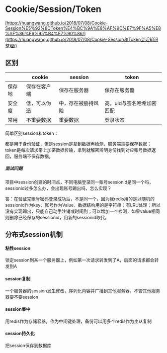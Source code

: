 # Cookie/Session/Token

  [https://huangwang.github.io/2018/07/08/Cookie-Session%E5%92%8CToken%E4%BC%9A%E8%AF%9D%E7%9F%A5%E8%AF%86%E6%95%B4%E7%90%86/](https://huangwang.github.io/2018/07/08/Cookie-Session和Token会话知识整理/) 

## 区别

|        | cookie       | session            | token                     |
| ------ | ------------ | ------------------ | ------------------------- |
| 保存地 | 保存在客户端 | 保存在服务器       | 保存在服务器              |
| 安全度 | 低，可以伪造 | 中，存在被胁持风险 | 高，uid与签名哈希加密匹配 |
| 常用   | 不重要数据   | 重要数据           | 登录状态                  |

简单区别session和token：

都是用于身份验证，但是session是拿到数据再检测，服务端需要保存数据；token是每次请求带上加密数据传输，拿到就解密辨明身份找到对应账号数据返回，服务端不保存数据。

##### 面试问题

项目中session创建的时间点，不同电脑登录同一账号sessionid是同一个吗，sessionid过多怎么办，会出现账号踢出吗，怎么实现？

答：在验证完账号密码登录成功后，不是同一个，因为我redis用的是以随机的sessionid作为key，账号作为Value，数据结构用的是字符串；有LRU处理；所以没有实现踢出，只能自己动手注销或时间到；可以增加一个检测，如果value相同则删除已经保存的sessionid，用新的sessionid取代。

## 分布式session机制

#### 粘性session

锁定session到某一个服务器上，例如第一次请求转发到了A，后面的请求都会转发到A

#### session复制

一个服务器的session发生修改，序列化内容并广播到其他服务器，不管其他服务器要不要session

#### session集中

用redis作为存储容器，作为中间键处理，备份可以用多个redis作为主从复制

#### session持久化

把session保存到数据库

